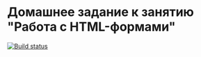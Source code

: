 # Домашнее задание к занятию "Работа с HTML-формами"

[![Build status](https://ci.appveyor.com/api/projects/status/seqg99mcc60975hx?svg=true)](https://ci.appveyor.com/project/Nick-Major/popovers)